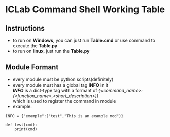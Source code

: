 # ICLab Command Shell Working Table #

## Instructions ##
- to run on **Windows**, you can just run **Table.cmd** or use command to execute
 the **Table.py**
- to run on **linux**, just run the **Table.py**

## Module Formant ##
- every module must be python scripts(definitely)
- every module must has a global tag **INFO** in it    
  ***INFO*** is a dict-type tag with a formant of *{<command_name>:(<function_name>,<short_description>)}*    
  which is used to register the command in module
- example:   
~~~
INFO = {"example":("test","This is an example mod")}

def test(cmd):
	print(cmd)
~~~
